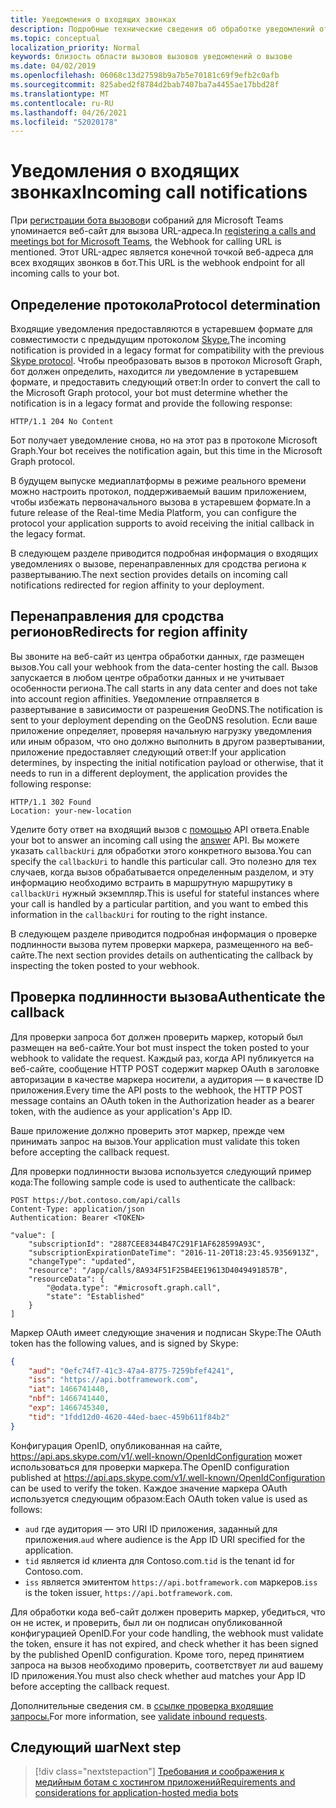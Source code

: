 ```yaml
---
title: Уведомления о входящих звонках
description: Подробные технические сведения об обработке уведомлений от входящих вызовов
ms.topic: conceptual
localization_priority: Normal
keywords: близость области вызовов вызовов уведомлений о вызове
ms.date: 04/02/2019
ms.openlocfilehash: 06068c13d27598b9a7b5e70181c69f9efb2c0afb
ms.sourcegitcommit: 825abed2f8784d2bab7407ba7a4455ae17bbd28f
ms.translationtype: MT
ms.contentlocale: ru-RU
ms.lasthandoff: 04/26/2021
ms.locfileid: "52020178"
---
```

# <a name="incoming-call-notifications"></a><span data-ttu-id="e029c-104">Уведомления о входящих звонках</span><span class="sxs-lookup"><span data-stu-id="e029c-104">Incoming call notifications</span></span>

<span data-ttu-id="e029c-105">При [регистрации бота вызовов](./registering-calling-bot.md#create-new-bot-or-add-calling-capabilities)и собраний для Microsoft Teams упоминается веб-сайт для вызова URL-адреса.</span><span class="sxs-lookup"><span data-stu-id="e029c-105">In [registering a calls and meetings bot for Microsoft Teams](./registering-calling-bot.md#create-new-bot-or-add-calling-capabilities), the Webhook for calling URL is mentioned.</span></span> <span data-ttu-id="e029c-106">Этот URL-адрес является конечной точкой веб-адреса для всех входящих звонков в бот.</span><span class="sxs-lookup"><span data-stu-id="e029c-106">This URL is the webhook endpoint for all incoming calls to your bot.</span></span>

## <a name="protocol-determination"></a><span data-ttu-id="e029c-107">Определение протокола</span><span class="sxs-lookup"><span data-stu-id="e029c-107">Protocol determination</span></span>

<span data-ttu-id="e029c-108">Входящие уведомления предоставляются в устаревшем формате для совместимости с предыдущим протоколом [Skype.](/azure/bot-service/dotnet/bot-builder-dotnet-real-time-media-concepts?view=azure-bot-service-3.0&preserve-view=true)</span><span class="sxs-lookup"><span data-stu-id="e029c-108">The incoming notification is provided in a legacy format for compatibility with the previous [Skype protocol](/azure/bot-service/dotnet/bot-builder-dotnet-real-time-media-concepts?view=azure-bot-service-3.0&preserve-view=true).</span></span> <span data-ttu-id="e029c-109">Чтобы преобразовать вызов в протокол Microsoft Graph, бот должен определить, находится ли уведомление в устаревшем формате, и предоставить следующий ответ:</span><span class="sxs-lookup"><span data-stu-id="e029c-109">In order to convert the call to the Microsoft Graph protocol, your bot must determine whether the notification is in a legacy format and provide the following response:</span></span>

```http
HTTP/1.1 204 No Content
```

<span data-ttu-id="e029c-110">Бот получает уведомление снова, но на этот раз в протоколе Microsoft Graph.</span><span class="sxs-lookup"><span data-stu-id="e029c-110">Your bot receives the notification again, but this time in the Microsoft Graph protocol.</span></span>

<span data-ttu-id="e029c-111">В будущем выпуске медиаплатформы в режиме реального времени можно настроить протокол, поддерживаемый вашим приложением, чтобы избежать первоначального вызова в устаревшем формате.</span><span class="sxs-lookup"><span data-stu-id="e029c-111">In a future release of the Real-time Media Platform, you can configure the protocol your application supports to avoid receiving the initial callback in the legacy format.</span></span>

<span data-ttu-id="e029c-112">В следующем разделе приводится подробная информация о входящих уведомлениях о вызове, перенаправленных для сродства региона к развертыванию.</span><span class="sxs-lookup"><span data-stu-id="e029c-112">The next section provides details on incoming call notifications redirected for region affinity to your deployment.</span></span>

## <a name="redirects-for-region-affinity"></a><span data-ttu-id="e029c-113">Перенаправления для сродства регионов</span><span class="sxs-lookup"><span data-stu-id="e029c-113">Redirects for region affinity</span></span>

<span data-ttu-id="e029c-114">Вы звоните на веб-сайт из центра обработки данных, где размещен вызов.</span><span class="sxs-lookup"><span data-stu-id="e029c-114">You call your webhook from the data-center hosting the call.</span></span> <span data-ttu-id="e029c-115">Вызов запускается в любом центре обработки данных и не учитывает особенности региона.</span><span class="sxs-lookup"><span data-stu-id="e029c-115">The call starts in any data center and does not take into account region affinities.</span></span> <span data-ttu-id="e029c-116">Уведомление отправляется в развертывание в зависимости от разрешения GeoDNS.</span><span class="sxs-lookup"><span data-stu-id="e029c-116">The notification is sent to your deployment depending on the GeoDNS resolution.</span></span> <span data-ttu-id="e029c-117">Если ваше приложение определяет, проверяя начальную нагрузку уведомления или иным образом, что оно должно выполнить в другом развертывании, приложение предоставляет следующий ответ:</span><span class="sxs-lookup"><span data-stu-id="e029c-117">If your application determines, by inspecting the initial notification payload or otherwise, that it needs to run in a different deployment, the application provides the following response:</span></span>

```http
HTTP/1.1 302 Found
Location: your-new-location
```

<span data-ttu-id="e029c-118">Уделите боту ответ на входящий вызов с [помощью](https://developer.microsoft.com/graph/docs/api-reference/beta/api/call_answer) API ответа.</span><span class="sxs-lookup"><span data-stu-id="e029c-118">Enable your bot to answer an incoming call using the [answer](https://developer.microsoft.com/graph/docs/api-reference/beta/api/call_answer) API.</span></span> <span data-ttu-id="e029c-119">Вы можете указать `callbackUri` для обработки этого конкретного вызова.</span><span class="sxs-lookup"><span data-stu-id="e029c-119">You can specify the `callbackUri` to handle this particular call.</span></span> <span data-ttu-id="e029c-120">Это полезно для тех случаев, когда вызов обрабатывается определенным разделом, и эту информацию необходимо встраить в маршрутную маршрутику в `callbackUri` нужный экземпляр.</span><span class="sxs-lookup"><span data-stu-id="e029c-120">This is useful for stateful instances where your call is handled by a particular partition, and you want to embed this information in the `callbackUri` for routing to the right instance.</span></span>

<span data-ttu-id="e029c-121">В следующем разделе приводится подробная информация о проверке подлинности вызова путем проверки маркера, размещенного на веб-сайте.</span><span class="sxs-lookup"><span data-stu-id="e029c-121">The next section provides details on authenticating the callback by inspecting the token posted to your webhook.</span></span>

## <a name="authenticate-the-callback"></a><span data-ttu-id="e029c-122">Проверка подлинности вызова</span><span class="sxs-lookup"><span data-stu-id="e029c-122">Authenticate the callback</span></span>

<span data-ttu-id="e029c-123">Для проверки запроса бот должен проверить маркер, который был размещен на веб-сайте.</span><span class="sxs-lookup"><span data-stu-id="e029c-123">Your bot must inspect the token posted to your webhook to validate the request.</span></span> <span data-ttu-id="e029c-124">Каждый раз, когда API публикуется на веб-сайте, сообщение HTTP POST содержит маркер OAuth в заголовке авторизации в качестве маркера носители, а аудитория — в качестве ID приложения.</span><span class="sxs-lookup"><span data-stu-id="e029c-124">Every time the API posts to the webhook, the HTTP POST message contains an OAuth token in the Authorization header as a bearer token, with the audience as your application's App ID.</span></span>

<span data-ttu-id="e029c-125">Ваше приложение должно проверить этот маркер, прежде чем принимать запрос на вызов.</span><span class="sxs-lookup"><span data-stu-id="e029c-125">Your application must validate this token before accepting the callback request.</span></span>

<span data-ttu-id="e029c-126">Для проверки подлинности вызова используется следующий пример кода:</span><span class="sxs-lookup"><span data-stu-id="e029c-126">The following sample code is used to authenticate the callback:</span></span>

```http
POST https://bot.contoso.com/api/calls
Content-Type: application/json
Authentication: Bearer <TOKEN>

"value": [
    "subscriptionId": "2887CEE8344B47C291F1AF628599A93C",
    "subscriptionExpirationDateTime": "2016-11-20T18:23:45.9356913Z",
    "changeType": "updated",
    "resource": "/app/calls/8A934F51F25B4EE19613D4049491857B",
    "resourceData": {
        "@odata.type": "#microsoft.graph.call",
        "state": "Established"
    }
]
```

<span data-ttu-id="e029c-127">Маркер OAuth имеет следующие значения и подписан Skype:</span><span class="sxs-lookup"><span data-stu-id="e029c-127">The OAuth token has the following values, and is signed by Skype:</span></span>

```json
{
    "aud": "0efc74f7-41c3-47a4-8775-7259bfef4241",
    "iss": "https://api.botframework.com",
    "iat": 1466741440,
    "nbf": 1466741440,
    "exp": 1466745340,
    "tid": "1fdd12d0-4620-44ed-baec-459b611f84b2"
}
```

<span data-ttu-id="e029c-128">Конфигурация OpenID, опубликованная на сайте, <https://api.aps.skype.com/v1/.well-known/OpenIdConfiguration> может использоваться для проверки маркера.</span><span class="sxs-lookup"><span data-stu-id="e029c-128">The OpenID configuration published at <https://api.aps.skype.com/v1/.well-known/OpenIdConfiguration> can be used to verify the token.</span></span> <span data-ttu-id="e029c-129">Каждое значение маркера OAuth используется следующим образом:</span><span class="sxs-lookup"><span data-stu-id="e029c-129">Each OAuth token value is used as follows:</span></span>

* <span data-ttu-id="e029c-130">`aud` где аудитория — это URI ID приложения, заданный для приложения.</span><span class="sxs-lookup"><span data-stu-id="e029c-130">`aud` where audience is the App ID URI specified for the application.</span></span>
* <span data-ttu-id="e029c-131">`tid` является id клиента для Contoso.com.</span><span class="sxs-lookup"><span data-stu-id="e029c-131">`tid` is the tenant id for Contoso.com.</span></span>
* <span data-ttu-id="e029c-132">`iss` является эмитентом `https://api.botframework.com` маркеров.</span><span class="sxs-lookup"><span data-stu-id="e029c-132">`iss` is the token issuer, `https://api.botframework.com`.</span></span>

<span data-ttu-id="e029c-133">Для обработки кода веб-сайт должен проверить маркер, убедиться, что он не истек, и проверить, был ли он подписан опубликованной конфигурацией OpenID.</span><span class="sxs-lookup"><span data-stu-id="e029c-133">For your code handling, the webhook must validate the token, ensure it has not expired, and check whether it has been signed by the published OpenID configuration.</span></span> <span data-ttu-id="e029c-134">Кроме того, перед принятием запроса на вызов необходимо проверить, соответствует ли aud вашему ID приложения.</span><span class="sxs-lookup"><span data-stu-id="e029c-134">You must also check whether aud matches your App ID before accepting the callback request.</span></span>

<span data-ttu-id="e029c-135">Дополнительные сведения см. в [ссылке проверка входящие запросы.](https://github.com/microsoftgraph/microsoft-graph-comms-samples/blob/master/Samples/Common/Sample.Common/Authentication/AuthenticationProvider.cs)</span><span class="sxs-lookup"><span data-stu-id="e029c-135">For more information, see [validate inbound requests](https://github.com/microsoftgraph/microsoft-graph-comms-samples/blob/master/Samples/Common/Sample.Common/Authentication/AuthenticationProvider.cs).</span></span>

## <a name="next-step"></a><span data-ttu-id="e029c-136">Следующий шаг</span><span class="sxs-lookup"><span data-stu-id="e029c-136">Next step</span></span>

> [!div class="nextstepaction"]
> [<span data-ttu-id="e029c-137">Требования и соображения к медийным ботам с хостингом приложений</span><span class="sxs-lookup"><span data-stu-id="e029c-137">Requirements and considerations for application-hosted media bots</span></span>](~/bots/calls-and-meetings/requirements-considerations-application-hosted-media-bots.md)
